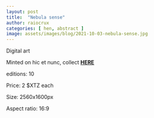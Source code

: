 ```yaml
---
layout: post
title:  "Nebula sense"
author: raiocrux
categories: [ hen, abstract ]
image: assets/images/blog/2021-10-03-nebula-sense.jpg
---
```


Digital art

Minted on hic et nunc, collect **[HERE](https://www.hicetnunc.xyz/objkt/388422)**

editions: 10

Price: 2 $XTZ each

Size: 2560x1600px

Aspect ratio: 16:9